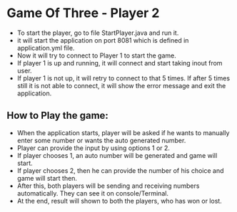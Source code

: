 Game Of Three - Player 2
========================

* To start the player, go to file StartPlayer.java and run it.
* it will start the application on port 8081 which is defined in application.yml file.
* Now it will try to connect to Player 1 to start the game.
* If player 1 is up and running, it will connect and start taking inout from user.
* If player 1 is not up, it will retry to connect to that 5 times. If after 5 times still it is not able to connect,
it will show the error message and exit the application.


How to Play the game:
--------------------
* When the application starts, player will be asked if he wants to manually enter some number 
or wants the auto generated number.
* Player can provide the input by using options 1 or 2.
* If player chooses 1, an auto number will be generated and game will start.
* If player chooses 2, then he can provide the number of his choice and game will start then.
* After this, both players will be sending and receiving numbers automatically. They can see it on console/Terminal.
* At the end, result will shown to both the players, who has won or lost.
